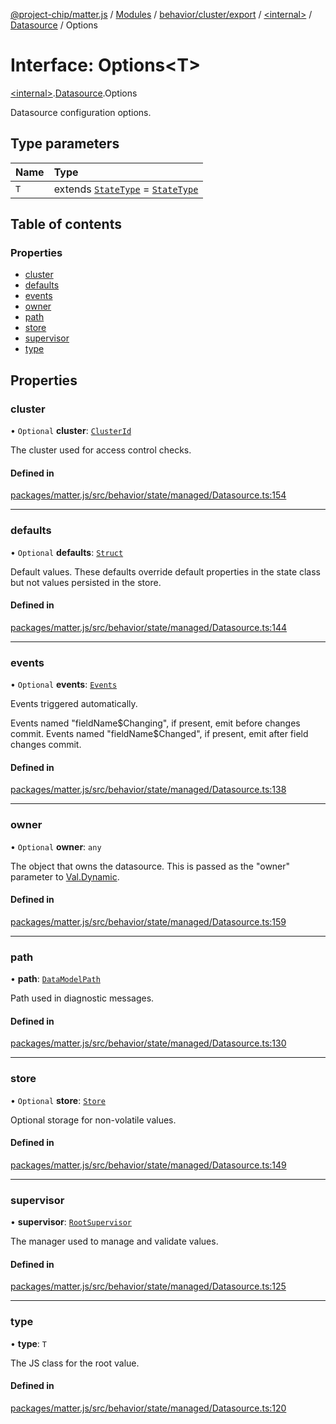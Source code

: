 [@project-chip/matter.js](../README.md) / [Modules](../modules.md) / [behavior/cluster/export](../modules/behavior_cluster_export.md) / [\<internal\>](../modules/behavior_cluster_export._internal_.md) / [Datasource](../modules/behavior_cluster_export._internal_.Datasource.md) / Options

# Interface: Options\<T\>

[\<internal\>](../modules/behavior_cluster_export._internal_.md).[Datasource](../modules/behavior_cluster_export._internal_.Datasource.md).Options

Datasource configuration options.

## Type parameters

| Name | Type |
| :------ | :------ |
| `T` | extends [`StateType`](behavior_cluster_export._internal_.StateType.md) = [`StateType`](behavior_cluster_export._internal_.StateType.md) |

## Table of contents

### Properties

- [cluster](behavior_cluster_export._internal_.Datasource.Options.md#cluster)
- [defaults](behavior_cluster_export._internal_.Datasource.Options.md#defaults)
- [events](behavior_cluster_export._internal_.Datasource.Options.md#events)
- [owner](behavior_cluster_export._internal_.Datasource.Options.md#owner)
- [path](behavior_cluster_export._internal_.Datasource.Options.md#path)
- [store](behavior_cluster_export._internal_.Datasource.Options.md#store)
- [supervisor](behavior_cluster_export._internal_.Datasource.Options.md#supervisor)
- [type](behavior_cluster_export._internal_.Datasource.Options.md#type)

## Properties

### cluster

• `Optional` **cluster**: [`ClusterId`](../modules/datatype_export.md#clusterid)

The cluster used for access control checks.

#### Defined in

[packages/matter.js/src/behavior/state/managed/Datasource.ts:154](https://github.com/project-chip/matter.js/blob/2d9f2165d2672864fda3496a6d0d5f93597f82c6/packages/matter.js/src/behavior/state/managed/Datasource.ts#L154)

___

### defaults

• `Optional` **defaults**: [`Struct`](../modules/behavior_cluster_export._internal_.md#struct)

Default values.  These defaults override default properties in the state class but not values persisted in
the store.

#### Defined in

[packages/matter.js/src/behavior/state/managed/Datasource.ts:144](https://github.com/project-chip/matter.js/blob/2d9f2165d2672864fda3496a6d0d5f93597f82c6/packages/matter.js/src/behavior/state/managed/Datasource.ts#L144)

___

### events

• `Optional` **events**: [`Events`](behavior_cluster_export._internal_.Datasource.Events.md)

Events triggered automatically.

Events named "fieldName$Changing", if present, emit before changes commit.  Events named "fieldName$Changed",
if present, emit after field changes commit.

#### Defined in

[packages/matter.js/src/behavior/state/managed/Datasource.ts:138](https://github.com/project-chip/matter.js/blob/2d9f2165d2672864fda3496a6d0d5f93597f82c6/packages/matter.js/src/behavior/state/managed/Datasource.ts#L138)

___

### owner

• `Optional` **owner**: `any`

The object that owns the datasource.  This is passed as the "owner" parameter to [Val.Dynamic](behavior_cluster_export._internal_.Val.Dynamic.md).

#### Defined in

[packages/matter.js/src/behavior/state/managed/Datasource.ts:159](https://github.com/project-chip/matter.js/blob/2d9f2165d2672864fda3496a6d0d5f93597f82c6/packages/matter.js/src/behavior/state/managed/Datasource.ts#L159)

___

### path

• **path**: [`DataModelPath`](behavior_cluster_export._internal_.DataModelPath.md)

Path used in diagnostic messages.

#### Defined in

[packages/matter.js/src/behavior/state/managed/Datasource.ts:130](https://github.com/project-chip/matter.js/blob/2d9f2165d2672864fda3496a6d0d5f93597f82c6/packages/matter.js/src/behavior/state/managed/Datasource.ts#L130)

___

### store

• `Optional` **store**: [`Store`](behavior_cluster_export._internal_.Datasource.Store.md)

Optional storage for non-volatile values.

#### Defined in

[packages/matter.js/src/behavior/state/managed/Datasource.ts:149](https://github.com/project-chip/matter.js/blob/2d9f2165d2672864fda3496a6d0d5f93597f82c6/packages/matter.js/src/behavior/state/managed/Datasource.ts#L149)

___

### supervisor

• **supervisor**: [`RootSupervisor`](../classes/behavior_cluster_export._internal_.RootSupervisor.md)

The manager used to manage and validate values.

#### Defined in

[packages/matter.js/src/behavior/state/managed/Datasource.ts:125](https://github.com/project-chip/matter.js/blob/2d9f2165d2672864fda3496a6d0d5f93597f82c6/packages/matter.js/src/behavior/state/managed/Datasource.ts#L125)

___

### type

• **type**: `T`

The JS class for the root value.

#### Defined in

[packages/matter.js/src/behavior/state/managed/Datasource.ts:120](https://github.com/project-chip/matter.js/blob/2d9f2165d2672864fda3496a6d0d5f93597f82c6/packages/matter.js/src/behavior/state/managed/Datasource.ts#L120)
